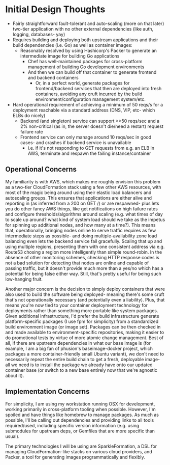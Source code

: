 # Initial Design Thoughts

- Fairly straightforward fault-tolerant and auto-scaling (more on that later) two-tier application with no other external dependencies (like auth, logging, databases- yay)
- Requires building and deploying both upstream applications and their build dependencies (i.e. Go) as well as container images:
  - Reasonably resolved by using Hashicorp's Packer to generate an intermediate image for building Go applications
    - Chef has well-maintained packages for cross-platform management of building Go development environments
    - And then we can build off that container to generate frontend and backend containers 
      - Or, in a perfect world, generate packages for frontend/backend services that then are deployed into fresh containers, avoiding any cruft incurred by the build environment/configuration management system/etc.
- Hard operational requirement of achieving a minimum of 50 reqs/s for a deployment reachable via a standard address (DNS, VIP, etc- which ELBs do nicely)
  - Backend (and singleton) service can support >>50 reqs/sec and a 2% non-critical (as in, the server doesn't die/need a restart) request failure rate
  - Frontend service can only manage around 10 reqs/sec in good cases- and crashes if backend service is unavailable
    - i.e. if it's not responding to GET requests from e.g. an ELB in AWS, terminate and respawn the failing instance/container

## Operational Concerns

My familiarity is with AWS, which makes me roughly envision this problem as a two-tier CloudFormation stack using a few other AWS resources, with most of the magic being around using their elastic load balancers and autoscaling groups. This ensures that applications are either alive and reporting in (as inferred from a 200 on GET /) or are respawned- plus lets you do other fancy AWS things, like get notifications on high failure rates and configure thresholds/algorithms around scaling (e.g. what times of day to scale up around? what kind of system load should we take as the impetus for spinning up additional nodes, and how many at a time?). This means that, operationally, bringing nodes online to serve traffic requires as few intermediate steps as possible- and doing multiple-availability zone load balancing even lets the backend service fail gracefully. Scaling that up and using multiple regions, presenting them with one consistent address via e.g. Route53 chosing a region more intelligently than simple round-robin. In the absence of other monitoring schemes, checking HTTP response codes is not a bad solution for detecting that nodes are online and capable of passing traffic, but it doesn't provide much more than a yes/no which has a potential for being false either way. Still, that's pretty useful for being such low-hanging fruit.

Another major concern is the decision to simply deploy containers that were also used to build the software being deployed- meaning there's some cruft that's not operationally necessary (and potentially even a liability). Plus, that means you're now tied to your container deployment technology for deployments rather than something more portable like system packages. Given additional infrastructure, I'd prefer the build infrastructure generate platform-specific packages (I use fpm for simplicity) from a standardized build environment image (or image set). Packages can be then checked in and made available to environment-specific repositories, making it easier to do promotional tests by virtue of more atomic change management. Best of all, if there are upstream dependencies in what our base image is (for example, I am a big fan of phusion's baseimage-docker project, which packages a more container-friendly small Ubuntu variant), we don't need to necessarily repeat the entire build chain to get a fresh, deployable image- all we need is to install the package we already have onto our updated container base (or switch to a new base entirely now that we're agnostic about it). 

## Implementation Concerns

For simplicity, I am using my workstation running OSX for development, working primarily in cross-platform tooling when possible. However, I'm spoiled and have things like homebrew to manage packages. As much as possible, I'll be calling out dependencies and providing links to all tools required/used, including specific version information (e.g. using submodules for upstream deps, or Gemfiles that are more specific than usual).

The primary technologies I will be using are SparkleFormation, a DSL for managing CloudFormation-like stacks on various cloud providers, and Packer, a tool for generating images programmatically and flexibly.


